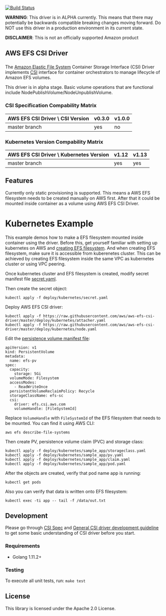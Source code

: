 [![Build Status](https://travis-ci.org/aws/aws-efs-csi-driver.svg?branch=master)](https://travis-ci.org/aws/aws-efs-csi-driver)

**WARNING**: This driver is in ALPHA currently. This means that there may potentially be backwards compatible breaking changes moving forward. Do NOT use this driver in a production environment in its current state.

**DISCLAIMER**: This is not an officially supported Amazon product

## AWS EFS CSI Driver
###

The [Amazon Elastic File System](https://aws.amazon.com/efs/) Container Storage Interface (CSI) Driver implements [CSI](https://github.com/container-storage-interface/spec/blob/master/spec.md) interface for container orchestrators to manage lifecycle of Amazon EFS volumes.

This driver is in alpha stage. Basic volume operations that are functional include NodePublishVolume/NodeUnpublishVolume.

### CSI Specification Compability Matrix
| AWS EFS CSI Driver \ CSI Version       | v0.3.0| v1.0.0 |
|----------------------------------------|-------|--------|
| master branch                          | yes   | no     |

### Kubernetes Version Compability Matrix
| AWS EFS CSI Driver \ Kubernetes Version| v1.12 | v1.13 |
|----------------------------------------|-------|-------|
| master branch                          | yes   | yes   |

## Features
Currently only static provisioning is supported. This means a AWS EFS filesystem needs to be created manually on AWS first. After that it could be mounted inside container as a volume using AWS EFS CSI Driver.

# Kubernetes Example
This example demos how to make a EFS filesystem mounted inside container using the driver. Before this, get yourself familiar with setting up kubernetes on AWS and [creating EFS filesystem](https://docs.aws.amazon.com/efs/latest/ug/getting-started.html). And when creating EFS filesystem, make sure it is accessible from kuberenetes cluster. This can be achieved by creating EFS filesystem inside the same VPC as kubernetes cluster or using VPC peering.

Once kubernetes cluster and EFS filesystem is created, modify secret manifest file [secret.yaml](../deploy/kubernetes/secret.yaml). 

Then create the secret object:
```
kubectl apply -f deploy/kubernetes/secret.yaml 
```

Deploy AWS EFS CSI driver:

```
kubectl apply -f https://raw.githubusercontent.com/aws/aws-efs-csi-driver/master/deploy/kubernetes/attacher.yaml 
kubectl apply -f https://raw.githubusercontent.com/aws/aws-efs-csi-driver/master/deploy/kubernetes/node.yaml
```

Edit the [persistence volume manifest file](../deploy/kubernetes/sample_app/pv.yaml):
```
apiVersion: v1
kind: PersistentVolume
metadata:
  name: efs-pv
spec:
  capacity:
    storage: 5Gi
  volumeMode: Filesystem
  accessModes:
    - ReadWriteOnce
  persistentVolumeReclaimPolicy: Recycle
  storageClassName: efs-sc
  csi:
    driver: efs.csi.aws.com
    volumeHandle: [FileSystemId] 
```
Replace `VolumeHandle` with `FileSystemId` of the EFS filesystem that needs to be mounted. You can find it using AWS CLI:

```
aws efs describe-file-systems 
```

Then create PV, persistence volume claim (PVC) and storage class:
```
kubectl apply -f deploy/kubernetes/sample_app/storageclass.yaml
kubectl apply -f deploy/kubernetes/sample_app/pv.yaml
kubectl apply -f deploy/kubernetes/sample_app/claim.yaml
kubectl apply -f deploy/kubernetes/sample_app/pod.yaml
```

After the objects are created, verify that pod name app is running:

```
kubectl get pods
```

Also you can verify that data is written onto EFS filesystem:

```
kubectl exec -ti app -- tail -f /data/out.txt
```

## Development
Please go through [CSI Spec](https://github.com/container-storage-interface/spec/blob/master/spec.md) and [General CSI driver development guideline](https://kubernetes-csi.github.io/docs/Development.html) to get some basic understanding of CSI driver before you start.

### Requirements
* Golang 1.11.2+

### Testing
To execute all unit tests, run: `make test`

## License
This library is licensed under the Apache 2.0 License. 
